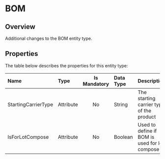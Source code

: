 # BOM

## Overview

Additional changes to the BOM entity type.

## Properties

The table below describes the properties for this entity type:

| Name                | Type      | Is Mandatory | Data Type | Description                                   |
| :------------------ | :-------- | :----------: | :-------- | :-------------------------------------------- |
| StartingCarrierType | Attribute |      No      | String    | The starting carrier type of the product      |
| IsForLotCompose     | Attribute |      No      | Boolean   | Used to define if BOM is used for lot compose |
